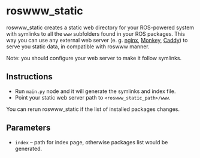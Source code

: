 # roswww_static

roswww_static creates a static web directory for your ROS-powered system with symlinks to all the `www` subfolders found in your ROS packages. This way you can use any external web server (e. g. [nginx](https://nginx.org/), [Monkey](https://github.com/monkey/monkey), [Caddy](https://caddyserver.com)) to serve you static data, in compatible with roswww manner.

Note: you should configure your web server to make it follow symlinks.

## Instructions

* Run `main.py` node and it will generate the symlinks and index file.
* Point your static web server path to `<roswww_static_path>/www`.

You can rerun roswww_static if the list of installed packages changes.

## Parameters

* `index` – path for index page, otherwise packages list would be generated.
